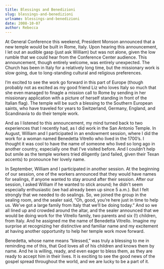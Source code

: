 ```yaml
---
title: Blessings and Benedizioni
slug: blessings-and-benedizioni
urlname: blessings-and-benedizioni
date: 2008-10-07
author: Rebecca
---
```

At General Conference this weekend, President Monson announced that a new temple
would be built in Rome, Italy. Upon hearing this announcement, I let out an
audible gasp (just ask William) but was not alone, given the low rumble that we
could hear from the Conference Center audience. This announce&shy;ment, though
entirely welcome, was entirely unexpected. The Church has been in Italy for a
relatively long time, but the missionary work is slow going, due to
long-standing cultural and religious preferences.

I&#x02bc;m excited to see the work go forward in this part of Europe (though
probably not as excited as my good friend Liz who loves Italy so much that she
even managed to finagle a mission call to Rome by sending in her missionary
application with a picture of herself standing in front of the Italian flag).
The temple will be such a blessing to the Southern European saints, who have
traveled for years to Switzerland, Germany, England, and Scandinavia to do their
temple work.

And as I listened to this announcement, my mind turned back to two experiences
that I recently had, as I did work in the San Antonio Temple. In August, William
and I participated in an endowment session, where I did the work for a woman
named Benedetta Vitrello who lived in the 1700&#x02bc;s. I thought it was cool
to have the name of someone who lived so long ago in another country, especially
one that I&#x02bc;ve visited before. And I couldn&#x02bc;t help but smile as the
temple workers tried diligently (and failed, given their Texan accents) to
pronounce her lovely name.

In September, William and I participated in another session. At the beginning of
our session, one of the workers announced that they would have names for
sealings, if anyone wanted to stay around after their session. After our
session, I asked William if he wanted to stick around; he didn&#x02bc;t seem
especially enthusiastic (we had already been up since 5 a.m.). But I felt
strongly that we needed to do sealings. So, we joined the group in the sealing
room, and the sealer said, &ldquo;Oh, good, you&#x02bc;re here just in time to
help us. We&#x02bc;ve got a large family from Italy that we&#x02bc;ll be doing
today.&rdquo; And so we all lined up and crowded around the altar, and the
sealer announced that we would be doing work for the Vitrello family, two
parents and six (!) children, from Italy. And he assigned me the name of
Benedetta Vitrello. Imagine my surprise at recognizing her distinctive and
familiar name and my excitement at having another opportunity to help her temple
work move forward.

Benedetta, whose name means &ldquo;blessed,&rdquo; was truly a blessing to me in
reminding me of this, that God loves all of his children and knows them by name.
And he is willing, ready, and even eager to bless them, as they are ready to
accept him in their lives. It is exciting to see the good news of the gospel
spread throughout the world, and we are lucky to be a part of it.

